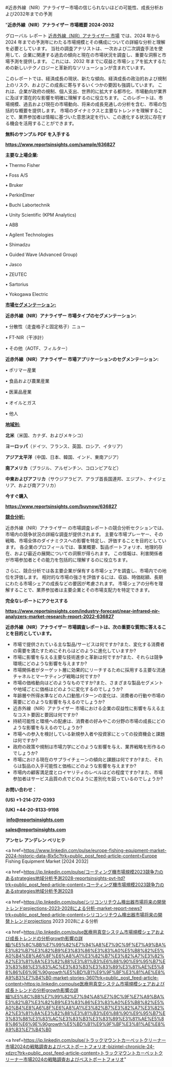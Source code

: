 #近赤外線（NIR）アナライザー市場の信じられないほどの可能性、成長分析および2032年までの予測

"<strong>近赤外線（NIR）アナライザー 市場概要 2024-2032</strong>

グローバル レポート <a href=https://www.reportsinsights.com/sample/636827>近赤外線（NIR）アナライザー 市場</a> では、2024 年から 2024 年までの予測年にわたる市場規模とその構成についての詳細な分析と理解を必要としています。 当社の調査アナリストは、一次および二次調査手法を使用して、企業に関連する過去の傾向と現在の市場状況を調査し、重要な洞察と市場予測を提供します。 これには、2032 年までに収益と市場シェアを拡大​​するための新しいテクノロジーと革新的なソリューションが含まれています。

このレポートでは、経済成長の現状、新たな傾向、経済成長の政治的および規制上のリスク、およびこの成長に寄与するいくつかの要因も強調しています。 これは、企業が政府の規制、個人支出、世界的に拡大する都市化、市場動向が業界に及ぼす潜在的な影響を明確に理解するのに役立ちます。 このレポートは、市場規模、過去および現在の市場動向、将来の成長見通しの分析を含む、市場の包括的な概要を提供します。 市場のダイナミクスと主要なトレンドを理解することで、業界参加者は情報に基づいた意思決定を行い、この進化する状況に存在する機会を活用することができます。

<strong><b>無料のサンプル PDF を入手する</b></strong>

<a href=https://www.reportsinsights.com/sample/636827><strong><u>https://www.reportsinsights.com/sample/636827</u></strong></a>

<strong>主要な上場企業:</strong>

• Thermo Fisher

• Foss A/S

• Bruker

• PerkinElmer

• Buchi Labortechnik

• Unity Scientific (KPM Analytics)

• ABB

• Agilent Technologies

• Shimadzu

• Guided Wave (Advanced Group)

• Jasco

• ZEUTEC

• Sartorius

• Yokogawa Electric

<strong><u>市場セグメンテーション</u></strong><strong><u>:</u></strong>

<strong>近赤外線（NIR）アナライザー 市場タイプのセグメンテーション:</strong>

• 分散性（走査格子と固定格子）ニュー

• FT-NIR（干渉計）

• その他（AOTF、フィルター）

<strong>近赤外線（NIR）アナライザー 市場アプリケーションのセグメンテーション:</strong>

• ポリマー産業

• 食品および農業産業

• 医薬品産業

• オイルとガス

• 他人

<strong><u>地域別</u></strong><strong><u>:</u></strong>

<strong>北米</strong>（米国、カナダ、およびメキシコ）

<strong>ヨーロッパ</strong>（ドイツ、フランス、英国、ロシア、イタリア）

<strong>アジア太平洋</strong>（中国、日本、韓国、インド、東南アジア）

<strong>南アメリカ</strong>（ブラジル、アルゼンチン、コロンビアなど）

<strong>中東およびアフリカ</strong>（サウジアラビア、アラブ首長国連邦、エジプト、ナイジェリア、および南アフリカ）

<strong>今すぐ購入</strong>

<a href=https://www.reportsinsights.com/buynow/636827><strong><u>https://www.reportsinsights.com/buynow/636827</u></strong></a>

<strong><u>競合分析:</u></strong>

近赤外線（NIR）アナライザー の市場調査レポートの競合分析セクションでは、市場内の競争状況の詳細な調査が提供されます。 主要な市場プレーヤー、その戦略、市場全体のダイナミクスへの影響を特定し、評価することを目的としています。 各企業のプロフィールでは、事業概要、製品ポートフォリオ、地理的存在、および最近の展開についての洞察が得られます。 この情報は、利害関係者が市場参加者とその能力を包括的に理解するのに役立ちます。

さらに、競合分析では各主要企業が保有する市場シェアを調査し、市場内での地位を評価します。 相対的な市場の強さを評価するには、収益、時価総額、長期にわたる市場シェアの成長などの要因が考慮されます。 市場シェアの分布を理解することで、業界参加者は主要企業とその市場支配力を特定できます。

<strong>完全なレポートにアクセスする</strong>

<a href=https://www.reportsinsights.com/industry-forecast/near-infrared-nir-analyzers-market-research-report-2022-636827><strong><u><b>https://www.reportsinsights.com/industry-forecast/near-infrared-nir-analyzers-market-research-report-2022-636827</b></u></strong></a>

<strong><b>近赤外線（NIR）アナライザー 市場調査レポートは、次の重要な質問に答えることを目的としています。</b></strong>
<ul>
  <li>市場で提供されている主な製品/サービスは何ですか?また、変化する消費者の需要を満たすためにそれらはどのように進化していますか?</li>
  <li>市場に影響を与える主要な技術進歩と革新は何ですか?また、それらは競争環境にどのような影響を与えますか?</li>
  <li>市場関係者がターゲット層に効果的にリーチするために採用する主要な流通チャネルとマーケティング戦略は何ですか?</li>
  <li>市場の価格動向はどのようなものですか?また、さまざまな製品セグメントや地域ごとに価格はどのように変化するのでしょうか?</li>
  <li>年齢層や所得水準などの人口動態パターンの変化は、消費者の行動や市場の需要にどのような影響を与えるのでしょうか?</li>
  <li>近赤外線（NIR）アナライザー 市場における企業の収益性に影響を与える主なコスト要因と要因は何ですか?</li>
  <li>持続可能性と環境への配慮は、消費者の好みやこの分野の市場の成長にどのような影響を与えるのでしょうか?</li>
  <li>市場への参入を検討している新規参入者や投資家にとっての投資機会と課題は何ですか?</li>
  <li>政府の政策や規制は市場力学にどのような影響を与え、業界戦略を形作るのでしょうか?</li>
  <li>市場における現在のサプライチェーンの傾向と課題は何ですか?また、それらは製品の入手可能性と価格にどのような影響を与えますか?</li>
  <li>市場内の顧客満足度とロイヤリティのレベルはどの程度ですか?また、市場参加者はサービス品質の点でどのように差別化を図っているのでしょうか?</li>
</ul>
<strong>お問い合わせ：</strong>

<strong>(US) +1-214-272-0393</strong>

<strong>(UK) +44-20-8133-9198</strong>

<strong> </strong><a href=info@reportsinsights.com><strong><u>info@reportsinsights.com</u></strong></a>

<a href=sales@reportsinsights.com><strong><u>sales@reportsinsights.com</u></strong></a>

<strong>アンセレ アンデレン ベリヒテ</strong>

<a href=https://www.linkedin.com/pulse/europe-fishing-equipment-market-2024-historic-data-8lx5c?trk=public_post_feed-article-content>Europe Fishing Equipment Market [2024 2032]</a>

<a href=https://jp.linkedin.com/pulse/コーティング機市場規模2023競争力のあるstrategies地域分析予測2028-reportsinsights-pvt-ltd?trk=public_post_feed-article-content>コーティング機市場規模2023競争力のあるstrategies地域分析予測2028</a>

<a href=https://jp.linkedin.com/pulse/シリコンリチウム検出器市場将来の開発トレンドprojections-2023-2028による分析-market-report-news?trk=public_post_feed-article-content>シリコンリチウム検出器市場将来の開発トレンドprojections 2023 2028による分析</a>

<a href=https://jp.linkedin.com/pulse医療用真空システム市場規模シェアおよび成長トレンドの分析growth影響の詳細/%E5%8C%BB%E7%99%82%E7%94%A8%E7%9C%9F%E7%A9%BA%E3%82%B7%E3%82%B9%E3%83%86%E3%83%A0%E5%B8%82%E5%A0%B4%E8%A6%8F%E6%A8%A1%E3%82%B7%E3%82%A7%E3%82%A2%E3%81%8A%E3%82%88%E3%81%B3%E6%88%90%E9%95%B7%E3%83%88%E3%83%AC%E3%83%B3%E3%83%89%E3%81%AE%E5%88%86%E6%9E%90growth%E5%BD%B1%E9%9F%BF%E3%81%AE%E8%A9%B3%E7%B4%B0-market-stories-360?trk=public_post_feed-article-content>https:jp.linkedin.compulse医療用真空システム市場規模シェアおよび成長トレンドの分析growth影響の詳細%E5%8C%BB%E7%99%82%E7%94%A8%E7%9C%9F%E7%A9%BA%E3%82%B7%E3%82%B9%E3%83%86%E3%83%A0%E5%B8%82%E5%A0%B4%E8%A6%8F%E6%A8%A1%E3%82%B7%E3%82%A7%E3%82%A2%E3%81%8A%E3%82%88%E3%81%B3%E6%88%90%E9%95%B7%E3%83%88%E3%83%AC%E3%83%B3%E3%83%89%E3%81%AE%E5%88%86%E6%9E%90growth%E5%BD%B1%E9%9F%BF%E3%81%AE%E8%A9%B3%E7%B4%B0</a>

<a href=https://jp.linkedin.com/pulse/トラックマウントカーペットクリーナー市場2024の戦略調査およびベストポートフォリオ-bizintel-chronicle-24-xdzrc?trk=public_post_feed-article-content>トラックマウントカーペットクリーナー市場2024の戦略調査およびベストポートフォリオ</a>"
